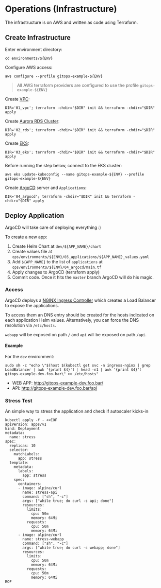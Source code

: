 # Operations (Infrastructure)

The infrastructure is on AWS and written as code using Terraform.

## Create Infrastructure

Enter environment directory:
```
cd environments/${ENV}
```

Configure AWS access:
```
aws configure --profile gitops-example-${ENV}
```
> All AWS terraform providers are configured to use the profile `gitops-example-${ENV}`

Create [VPC](https://aws.amazon.com/vpc):
```
DIR='01_vpc'; terraform -chdir="$DIR" init && terraform -chdir="$DIR" apply
```

Create [Aurora RDS Cluster](https://docs.aws.amazon.com/AmazonRDS/latest/AuroraUserGuide/Aurora.Overview.html):
```
DIR='02_rds'; terraform -chdir="$DIR" init && terraform -chdir="$DIR" apply
```

Create [EKS](https://aws.amazon.com/eks):
```
DIR='03_eks'; terraform -chdir="$DIR" init && terraform -chdir="$DIR" apply
```

Before running the step below, connect to the EKS cluster:
```
aws eks update-kubeconfig --name gitops-example-${ENV} --profile gitops-example-${ENV}
```

Create [ArgoCD](https://argo-cd.readthedocs.io/en/stable/) server and `Applications`:
```
DIR='04_argocd'; terraform -chdir="$DIR" init && terraform -chdir="$DIR" apply
```

## Deploy Application

ArgoCD will take care of deploying everything :)

To create a new app:
1. Create Helm Chart at `dev/${APP_NAME}/chart`
2. Create values file at `ops/environments/${ENV}/05_applications/${APP_NAME}_values.yaml`
3. Add `${APP_NAME}` to the list of `applications` at `ops/environments/${ENV}/04_argocd/main.tf`
4. Apply changes to ArgoCD (terraform apply)
5. Commit code. Once it hits the `master` branch ArgoCD will do his magic.

### Access

ArgoCD deploys a [NGINX Ingress Controller](https://kubernetes.github.io/ingress-nginx/)
which creates a Load Balancer to expose the applications.

To access them an DNS entry should be created for the hosts indicated on each
application Helm values. Alternatively, you can force the DNS resolution via `/etc/hosts`.

`webapp` will be exposed on path `/` and `api` will be exposed on path `/api`.

#### Example

For the `dev` environment:
```
sudo sh -c "echo \"$(host $(kubectl get svc -n ingress-nginx | grep LoadBalancer | awk '{print $4}') | head -n1 | awk '{print $4}') gitops-example-dev.foo.bar\" >> /etc/hosts"
```
- WEB APP: http://gitops-example-dev.foo.bar/
- API: http://gitops-example-dev.foo.bar/api

### Stress Test

An simple way to stress the application and check if autoscaler kicks-in

```
kubectl apply -f - <<EOF
apiVersion: apps/v1
kind: Deployment
metadata:
  name: stress
spec:
  replicas: 10
  selector:
    matchLabels:
      app: stress
  template:
    metadata:
      labels:
        app: stress
    spec:
      containers:
      - image: alpine/curl
        name: stress-api
        command: ["sh", "-c"]
        args: ["while true; do curl -s api; done"]
        resources:
          limits:
            cpu: 50m
            memory: 64Mi
          requests:
            cpu: 50m
            memory: 64Mi
      - image: alpine/curl
        name: stress-webapp
        command: ["sh", "-c"]
        args: ["while true; do curl -s webapp; done"]
        resources:
          limits:
            cpu: 50m
            memory: 64Mi
          requests:
            cpu: 50m
            memory: 64Mi
EOF
```
